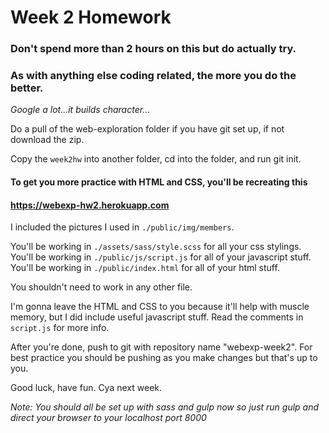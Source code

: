 # Week 2 Homework

### Don't spend more than 2 hours on this but do actually try.
### As with anything else coding related, the more you do the better.

*Google a lot...it builds character...*

Do a pull of the web-exploration folder if you have git set up, if not download the zip.

Copy the `week2hw` into another folder, cd into the folder, and run git init.

#### To get you more practice with HTML and CSS, you'll be recreating this
#### https://webexp-hw2.herokuapp.com

I included the pictures I used in `./public/img/members`.

You'll be working in `./assets/sass/style.scss` for all your css stylings.
You'll be working in `./public/js/script.js` for all of your javascript stuff.
You'll be working in `./public/index.html` for all of your html stuff.

You shouldn't need to work in any other file.

I'm gonna leave the HTML and CSS to you because it'll help with muscle memory,
but I did include useful javascript stuff. Read the comments in `script.js` for
more info.

After you're done, push to git with repository name "webexp-week2". For best
practice you should be pushing as you make changes but that's up to you.

Good luck, have fun. Cya next week.

*Note: You should all be set up with sass and gulp now so just run gulp and direct your browser to your localhost port 8000*
